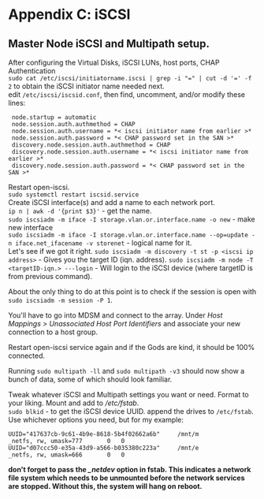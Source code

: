 # Appendix C: iSCSI

## Master Node iSCSI and Multipath setup.  
  
After configuring the Virtual Disks, iSCSI LUNs, host ports, CHAP Authentication  
`sudo cat /etc/iscsi/initiatorname.iscsi | grep -i "=" | cut -d '=' -f 2` to obtain the iSCSI initiator name needed next.  
edit `/etc/iscsi/iscsid.conf`, then find, uncomment, and/or modify these lines:  
``` 
 node.startup = automatic 
 node.session.auth.authmethod = CHAP 
 node.session.auth.username = *< iscsi initiator name from earlier >* 
 node.session.auth.password = *< CHAP password set in the SAN >* 
 discovery.node.session.auth.authmethod = CHAP 
 discovery.node.session.auth.username = *< iscsi initiator name from earlier >* 
 discovery.node.session.auth.password = *< CHAP password set in the SAN >*  
```
Restart open-iscsi.  
`sudo systemctl restart iscsid.service`  
Create iSCSI interface(s) and add a name to each network port.  
`ip n | awk -d '{print $3}'` - get the name.  
`sudo iscsiadm -m iface -I storage.vlan.or.interface.name -o new` - make new interface  
`sudo iscsiadm -m iface -I storage.vlan.or.interface.name --op=update -n iface.net_ifacename -v storenet` -  logical name for it.  
Let's see if we got it right.
`sudo iscsiadm -m discovery -t st -p <iscsi ip address>` - Gives you the target ID (iqn. address).
`sudo iscsiadm -m node -T <targetID-iqn.> ---login` - Will login to the iSCSI device (where targetID is from previous command).  
  
About the only thing to do at this point is to check if the session is open with `sudo iscsiadm -m session -P 1`.

You'll have to go into MDSM and connect to the array. Under *Host Mappings > Unassociated Host Port Identifiers* and associate your new connection to a host group.
  
Restart open-iscsi service again and if the Gods are kind, it should be 100% connected.
  
Running `sudo multipath -ll` and `sudo multipath -v3` should now show a bunch of data, some of which should look familiar.
  
Tweak whatever iSCSI and Multipath settings you want or need. Format to your liking. Mount and add to */etc/fstab*.  
`sudo blkid` - to get the iSCSI device UUID.
append the drives to `/etc/fstab`. Use whichever options you need, but for my example:
```
UUID="417637cb-9c61-4b9e-8618-5b4f02662a6b"     /mnt/m          _netfs, rw, umask=777       0   0
UUID="d07ccc50-e35a-43d9-a566-b035380c223a"     /mnt/e          _netfs, rw, umask=666       0   0
```
**don’t forget to pass the *_netdev* option in fstab. This indicates a network file system which needs to be unmounted before the network services are stopped. Without this, the system will hang on reboot.**